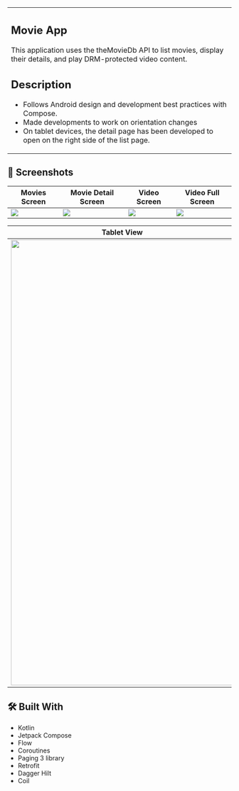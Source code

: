 
<table style="width:100%">
  <tr>
  <td>

## Movie App
<p align="left"> This application uses the theMovieDb API to list movies, display their details, and play DRM-protected video content.
</p>

## Description

- Follows Android design and development best practices with Compose.
- Made developments to work on orientation changes
- On tablet devices, the detail page has been developed to open on the right side of the list page.

</table>

## 🌚 Screenshots
|   Movies Screen    |  Movie Detail Screen    |   Video Screen   |  Video Full Screen |
|---	|---	|---    |---   
| <img src="https://github.com/muratkorkmazoglu/Movie-App/assets/25737043/faf4f715-bcab-42fa-b76b-d720766e9883"> | <img src="https://github.com/muratkorkmazoglu/Movie-App/assets/25737043/726e4a9d-3d1d-42b3-ad58-e97a2e2c241f"> |  <img src="https://github.com/muratkorkmazoglu/Movie-App/assets/25737043/aa6b4171-9678-4643-9439-0add5ae047b8" > | <img src="https://github.com/muratkorkmazoglu/Movie-App/assets/25737043/f26bcc84-90e3-45e1-b43b-50aa8ebb6fe0" > 

|    Tablet View    | 
|---	
| <img src="https://github.com/muratkorkmazoglu/Movie-App/assets/25737043/14133d83-01aa-4dc6-9279-c9256cb31b8a" width="500" height="1000"> |  

## 🛠 Built With
- Kotlin
- Jetpack Compose
- Flow
- Coroutines
- Paging 3 library
- Retrofit
- Dagger Hilt
- Coil

<br />
